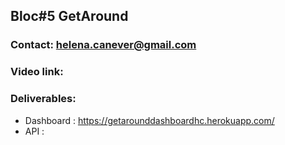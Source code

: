 

## Bloc#5 GetAround

### Contact: helena.canever@gmail.com
### Video link:
### Deliverables:
  - Dashboard : https://getarounddashboardhc.herokuapp.com/
  - API : 
